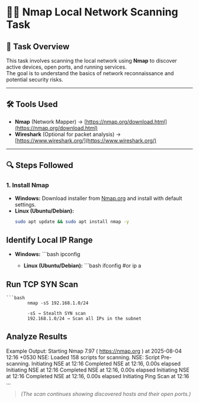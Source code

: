 # 🕵️‍♂️ Nmap Local Network Scanning Task

## 📌 Task Overview
This task involves scanning the local network using **Nmap** to discover active devices, open ports, and running services.  
The goal is to understand the basics of network reconnaissance and potential security risks.

---

## 🛠 Tools Used
- **Nmap** (Network Mapper) → [https://nmap.org/download.html](https://nmap.org/download.html)
- **Wireshark** (Optional for packet analysis) → [https://www.wireshark.org/](https://www.wireshark.org/)

---

## 🔍 Steps Followed

### **1. Install Nmap**
- **Windows:** Download installer from [Nmap.org](https://nmap.org/download.html) and install with default settings.
- **Linux (Ubuntu/Debian):**
  ```bash
  sudo apt update && sudo apt install nmap -y

## Identify Local IP Range

   - **Windows:**
           ```bash
            ipconfig

      - **Linux (Ubuntu/Debian):**
             ```bash
                ifconfig
                  #or 
                ip a

  ## Run TCP SYN Scan
    ```bash
            nmap -sS 192.168.1.0/24

            -sS → Stealth SYN scan
            192.168.1.0/24 → Scan all IPs in the subnet

 ## Analyze Results
Example Output:
Starting Nmap 7.97 ( https://nmap.org ) at 2025-08-04 12:16 +0530
NSE: Loaded 158 scripts for scanning.
NSE: Script Pre-scanning.
Initiating NSE at 12:16
Completed NSE at 12:16, 0.00s elapsed
Initiating NSE at 12:16
Completed NSE at 12:16, 0.00s elapsed
Initiating NSE at 12:16
Completed NSE at 12:16, 0.00s elapsed
Initiating Ping Scan at 12:16
...
> *(The scan continues showing discovered hosts and their open ports.)*

